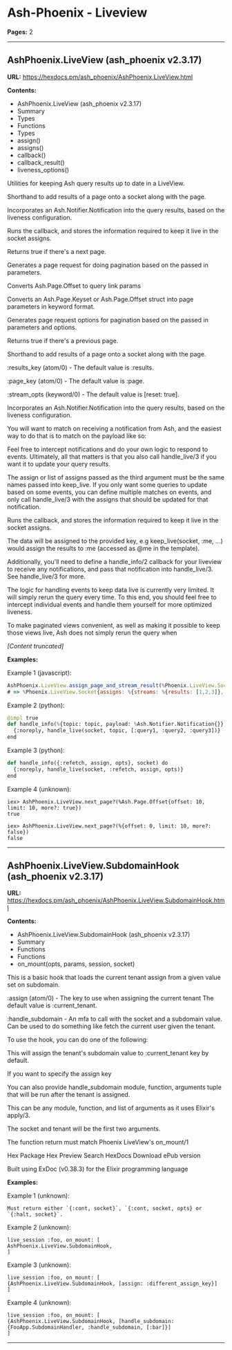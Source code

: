 # Ash-Phoenix - Liveview

**Pages:** 2

---

## AshPhoenix.LiveView (ash_phoenix v2.3.17)

**URL:** https://hexdocs.pm/ash_phoenix/AshPhoenix.LiveView.html

**Contents:**
- AshPhoenix.LiveView (ash_phoenix v2.3.17)
- Summary
- Types
- Functions
- Types
- assign()
- assigns()
- callback()
- callback_result()
- liveness_options()

Utilities for keeping Ash query results up to date in a LiveView.

Shorthand to add results of a page onto a socket along with the page.

Incorporates an Ash.Notifier.Notification into the query results, based on the liveness configuration.

Runs the callback, and stores the information required to keep it live in the socket assigns.

Returns true if there's a next page.

Generates a page request for doing pagination based on the passed in parameters.

Converts Ash.Page.Offset to query link params

Converts an Ash.Page.Keyset or Ash.Page.Offset struct into page parameters in keyword format.

Generates page request options for pagination based on the passed in parameters and options.

Returns true if there's a previous page.

Shorthand to add results of a page onto a socket along with the page.

:results_key (atom/0) - The default value is :results.

:page_key (atom/0) - The default value is :page.

:stream_opts (keyword/0) - The default value is [reset: true].

Incorporates an Ash.Notifier.Notification into the query results, based on the liveness configuration.

You will want to match on receiving a notification from Ash, and the easiest way to do that is to match on the payload like so:

Feel free to intercept notifications and do your own logic to respond to events. Ultimately, all that matters is that you also call handle_live/3 if you want it to update your query results.

The assign or list of assigns passed as the third argument must be the same names passed into keep_live. If you only want some queries to update based on some events, you can define multiple matches on events, and only call handle_live/3 with the assigns that should be updated for that notification.

Runs the callback, and stores the information required to keep it live in the socket assigns.

The data will be assigned to the provided key, e.g keep_live(socket, :me, ...) would assign the results to :me (accessed as @me in the template).

Additionally, you'll need to define a handle_info/2 callback for your liveview to receive any notifications, and pass that notification into handle_live/3. See handle_live/3 for more.

The logic for handling events to keep data live is currently very limited. It will simply rerun the query every time. To this end, you should feel free to intercept individual events and handle them yourself for more optimized liveness.

To make paginated views convenient, as well as making it possible to keep those views live, Ash does not simply rerun the query when

*[Content truncated]*

**Examples:**

Example 1 (javascript):
```javascript
AshPhoenix.LiveView.assign_page_and_stream_result(%Phoenix.LiveView.Socket{}, %Ash.Page.Offset{results: [1,2,3]})
# => %Phoenix.LiveView.Socket{assigns: %{streams: %{results: [1,2,3]}, page: %Ash.Page.Offset{results: nil}}}
```

Example 2 (python):
```python
@impl true
def handle_info(%{topic: topic, payload: %Ash.Notifier.Notification{}}, socket) do
  {:noreply, handle_live(socket, topic, [:query1, :query2, :query3])}
end
```

Example 3 (python):
```python
def handle_info({:refetch, assign, opts}, socket) do
  {:noreply, handle_live(socket, :refetch, assign, opts)}
end
```

Example 4 (unknown):
```unknown
iex> AshPhoenix.LiveView.next_page?(%Ash.Page.Offset{offset: 10, limit: 10, more?: true})
true

iex> AshPhoenix.LiveView.next_page?(%{offset: 0, limit: 10, more?: false})
false
```

---

## AshPhoenix.LiveView.SubdomainHook (ash_phoenix v2.3.17)

**URL:** https://hexdocs.pm/ash_phoenix/AshPhoenix.LiveView.SubdomainHook.html

**Contents:**
- AshPhoenix.LiveView.SubdomainHook (ash_phoenix v2.3.17)
- Summary
- Functions
- Functions
- on_mount(opts, params, session, socket)

This is a basic hook that loads the current tenant assign from a given value set on subdomain.

:assign (atom/0) - The key to use when assigning the current tenant The default value is :current_tenant.

:handle_subdomain - An mfa to call with the socket and a subdomain value. Can be used to do something like fetch the current user given the tenant.

To use the hook, you can do one of the following:

This will assign the tenant's subdomain value to :current_tenant key by default.

If you want to specify the assign key

You can also provide handle_subdomain module, function, arguments tuple that will be run after the tenant is assigned.

This can be any module, function, and list of arguments as it uses Elixir's apply/3.

The socket and tenant will be the first two arguments.

The function return must match Phoenix LiveView's on_mount/1

Hex Package Hex Preview Search HexDocs Download ePub version

Built using ExDoc (v0.38.3) for the Elixir programming language

**Examples:**

Example 1 (unknown):
```unknown
Must return either `{:cont, socket}`, `{:cont, socket, opts} or `{:halt, socket}`.
```

Example 2 (unknown):
```unknown
live_session :foo, on_mount: [
AshPhoenix.LiveView.SubdomainHook,
]
```

Example 3 (unknown):
```unknown
live_session :foo, on_mount: [
{AshPhoenix.LiveView.SubdomainHook, [assign: :different_assign_key}]
]
```

Example 4 (unknown):
```unknown
live_session :foo, on_mount: [
{AshPhoenix.LiveView.SubdomainHook, [handle_subdomain: {FooApp.SubdomainHandler, :handle_subdomain, [:bar]}]
]
```

---
